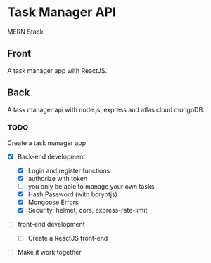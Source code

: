 # Task Manager API

MERN Stack

## Front

A task manager app with ReactJS.

## Back

A task manager api with node.js, express and atlas cloud mongoDB.

### TODO

Create a task manager app

- [x] Back-end development

  - [x] Login and register functions
  - [x] authorize with token
  - [ ] you only be able to manage your own tasks
  - [x] Hash Password (with bcryptjs)
  - [x] Mongoose Errors
  - [x] Security: helmet, cors, express-rate-limit

- [ ] front-end development

  - [ ] Create a ReactJS front-end

- [ ] Make it work together
